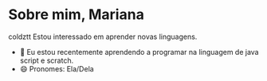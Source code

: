 # Sobre mim, **Mariana**
coldztt
Estou interessado em aprender novas linguagens.
- 💞️ Eu estou recentemente aprendendo a programar na linguagem de java script e scratch.
- 😄 Pronomes: Ela/Dela

<!---
coldztt/coldztt is a ✨ special ✨ repository because its `README.md` (this file) appears on your GitHub profile.
You can click the Preview link to take a look at your changes.
--->
